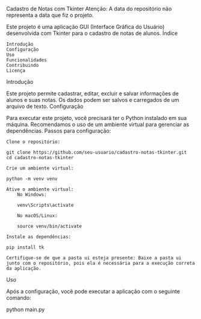 Cadastro de Notas com Tkinter
Atenção: A data do repositório não representa a data que fiz o projeto.

Este projeto é uma aplicação GUI (Interface Gráfica do Usuário) desenvolvida com Tkinter para o cadastro de notas de alunos.
Índice

    Introdução
    Configuração
    Uso
    Funcionalidades
    Contribuindo
    Licença

Introdução

Este projeto permite cadastrar, editar, excluir e salvar informações de alunos e suas notas. Os dados podem ser salvos e carregados de um arquivo de texto.
Configuração

Para executar este projeto, você precisará ter o Python instalado em sua máquina. Recomendamos o uso de um ambiente virtual para gerenciar as dependências.
Passos para configuração:

    Clone o repositório:

    git clone https://github.com/seu-usuario/cadastro-notas-tkinter.git
    cd cadastro-notas-tkinter

    Crie um ambiente virtual:

    python -m venv venv

    Ative o ambiente virtual:
        No Windows:

        venv\Scripts\activate

        No macOS/Linux:

        source venv/bin/activate

    Instale as dependências:

    pip install tk

    Certifique-se de que a pasta ui esteja presente: Baixe a pasta ui junto com o repositório, pois ela é necessária para a execução correta da aplicação.

Uso

Após a configuração, você pode executar a aplicação com o seguinte comando:

python main.py

